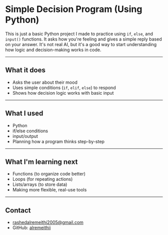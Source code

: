 # Simple Decision Program (Using Python)

This is just a basic Python project I made to practice using `if`, `else`, and `input()` functions. 
It asks how you're feeling and gives a simple reply based on your answer. It's not real AI,
but it's a good way to start understanding how logic and decision-making works in code.

---

## What it does

- Asks the user about their mood  
- Uses simple conditions (`if`, `elif`, `else`) to respond  
- Shows how decision logic works with basic input

---

## What I used

- Python
- if/else conditions
- input/output
- Planning how a program thinks step-by-step

---

## What I'm learning next

- Functions (to organize code better)
- Loops (for repeating actions)
- Lists/arrays (to store data)
- Making more flexible, real-use tools

---

## Contact

- rashedalremeithi2005@gmail.com
- GitHub: [alremeithii](https://github.com/alremeithii)

